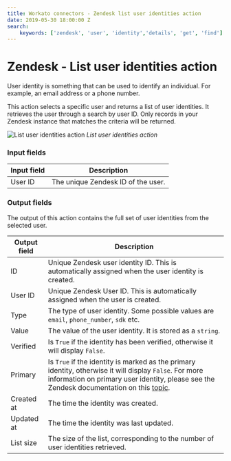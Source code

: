 ```yaml
---
title: Workato connectors - Zendesk list user identities action
date: 2019-05-30 18:00:00 Z
search:
    keywords: ['zendesk', 'user', 'identity','details', 'get', 'find']
---
```


# Zendesk - List user identities action
User identity is something that can be used to identify an individual. For example, an email address or a phone number.

This action selects a specific user and returns a list of user identities. It retrieves the user through a search by user ID. Only records in your Zendesk instance that matches the criteria will be returned.

![List user identities action](~@img/connectors/zendesk/list-user-identities-action.png)
*List user identities action*

### Input fields
| Input field | Description                        |
|-------------|------------------------------------|
| User ID     | The unique Zendesk ID of the user. |

### Output fields
The output of this action contains the full set of user identities from the selected user.

| Output field | Description                                                 |
|--------------|-------------------------------------------------------------|
| ID           | Unique Zendesk user identity ID. This is automatically assigned when the user identity is created. |
| User ID      | Unique Zendesk User ID. This is automatically assigned when the user is created. |
| Type         | The type of user identity. Some possible values are `email`, `phone_number`, `sdk` etc. |
| Value        | The value of the user identity. It is stored as a `string`. |
| Verified     | Is `True` if the identity has been verified, otherwise it will display `False`. |
| Primary      | Is `True` if the identity is marked as the primary identity, otherwise it will display `False`. For more information on primary user identity, please see the Zendesk documentation on this [topic](https://developer.zendesk.com/rest_api/docs/support/user_identities#make-identity-primary). |
| Created at   | The time the identity was created.                          |
| Updated at   | The time the identity was last updated.                     |
| List size    | The size of the list, corresponding to the number of user identities retrieved. |
